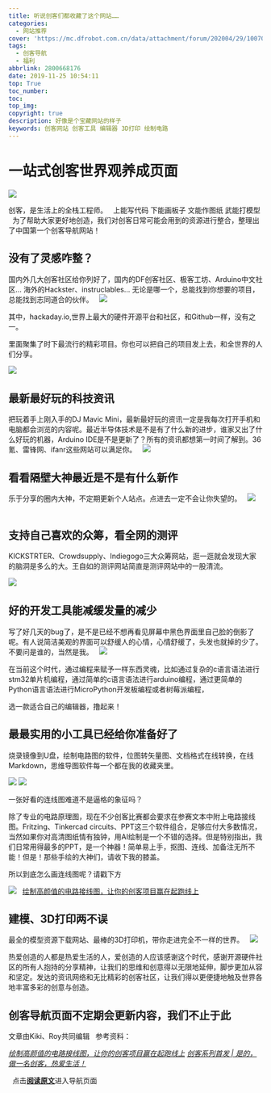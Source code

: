 ```yaml
---
title: 听说创客们都收藏了这个网站……
categories:
  - 网站推荐
cover: 'https://mc.dfrobot.com.cn/data/attachment/forum/202004/29/100703qebe876788e70842.png'
tags:
  - 创客导航
  - 福利
abbrlink: 2800668176
date: 2019-11-25 10:54:11
top: True
toc_number:
toc:
top_img:
copyright: true
description: 好像是个宝藏网站的样子
keywords: 创客网站 创客工具 编辑器 3D打印 绘制电路
---
```

# 一站式创客世界观养成页面
![](https://mc.dfrobot.com.cn/data/attachment/forum/202004/29/100703qebe876788e70842.png)

创客，是生活上的全栈工程师。
&nbsp;
上能写代码
下能画板子
文能作图纸
武能打模型
&nbsp;
为了帮助大家更好地创造，我们对创客日常可能会用到的资源进行整合，整理出了中国第一个创客导航网站！
&nbsp;
&nbsp;
## 没有了灵感咋整？

国内外几大创客社区给你列好了，国内的DF创客社区、极客工坊、Arduino中文社区...
海外的Hackster、instruclables...
无论是哪一个，总能找到你想要的项目，总能找到志同道合的伙伴。
&nbsp;
![](https://mc.dfrobot.com.cn/data/attachment/forum/202004/29/100717l91yz1w9a66gt7zt.png)

其中，hackaday.io,世界上最大的硬件开源平台和社区，和Github一样，没有之一。

里面聚集了时下最流行的精彩项目。你也可以把自己的项目发上去，和全世界的人们分享。

![](https://mc.dfrobot.com.cn/data/attachment/forum/202004/29/100727crdhjeeqrfe434ek.png)
&nbsp;
&nbsp;
## 最新最好玩的科技资讯
把玩着手上刚入手的DJ Mavic Mini，最新最好玩的资讯一定是我每次打开手机和电脑都会浏览的内容呢。最近半导体技术是不是有了什么新的进步，谁家又出了什么好玩的机器，Arduino IDE是不是更新了？所有的资讯都想第一时间了解到。36氪、雷锋网、ifanr这些网站可以满足你。
&nbsp;
![](https://mc.dfrobot.com.cn/data/attachment/forum/202004/29/100740u1e132mmr3zio3zi.png)
&nbsp;
&nbsp;
## 看看隔壁大神最近是不是有什么新作
乐于分享的圈内大神，不定期更新个人站点。点进去一定不会让你失望的。
&nbsp;
![](https://mc.dfrobot.com.cn/data/attachment/forum/202004/29/100749u6s3d13xz3r3uus1.png)
&nbsp;
&nbsp;
## 支持自己喜欢的众筹，看全网的测评
KICKSTRTER、Crowdsupply、Indiegogo三大众筹网站，逛一逛就会发现大家的脑洞是多么的大。王自如的测评网站简直是测评网站中的一股清流。

![](https://mc.dfrobot.com.cn/data/attachment/forum/202004/29/100804nt7w79aael698sns.png)
&nbsp;
&nbsp;
## 好的开发工具能减缓发量的减少
写了好几天的bug了，是不是已经不想再看见屏幕中黑色界面里自己脸的倒影了呢。有人说简洁美观的界面可以舒缓人的心情，心情舒缓了，头发也就掉的少了。不要问是谁的，当然是我。
&nbsp;
![](https://mc.dfrobot.com.cn/data/attachment/forum/202004/29/100834iysikboz5ioskioa.gif)

在当前这个时代，通过编程来赋予一样东西灵魂，比如通过复杂的c语言语法进行stm32单片机编程，通过简单的c语言语法进行arduino编程，通过更简单的Python语言语法进行MicroPython开发板编程或者树莓派编程，



选一款适合自己的编辑器，撸起来！
&nbsp;
&nbsp;
## 最最实用的小工具已经给你准备好了
烧录镜像到U盘，绘制电路图的软件，位图转矢量图、文档格式在线转换，在线Markdown，思维导图软件每一个都在我的收藏夹里。

![](https://mc.dfrobot.com.cn/data/attachment/forum/202004/29/100859stwvti3m7mvvzlji.png)
![](https://mc.dfrobot.com.cn/data/attachment/forum/202004/29/100912yc2rqqlqxrqi93bb.png)

一张好看的连线图难道不是逼格的象征吗？

除了专业的电路原理图，现在不少创客比赛都会要求在参赛文本中附上电路接线图。Fritzing、Tinkercad circuits、PPT这三个软件组合，足够应付大多数情况，当然如果你对高清图纸情有独钟，用AI绘制是一个不错的选择。但是特别指出，我们日常用得最多的PPT，是一个神器！简单易上手，抠图、连线、加备注无所不能！但是！那些手绘的大神们，请收下我的膝盖。

所以到底怎么画连线图呢？请戳下方

![](https://mc.dfrobot.com.cn/data/attachment/forum/202004/29/100929hn8pz53w2np2w3yy.png)
&nbsp;
[绘制高颜值的电路接线图，让你的创客项目赢在起跑线上](https://mp.weixin.qq.com/s/PsOyB6ev053RklDTdsC1oA)
&nbsp;
&nbsp;
## 建模、3D打印两不误

最全的模型资源下载网站、最棒的3D打印机，带你走进完全不一样的世界。
&nbsp;
![](https://mc.dfrobot.com.cn/data/attachment/forum/202004/29/100939bj0gz0k3ak24uaqq.png)


热爱创造的人都是热爱生活的人，爱创造的人应该感谢这个时代，感谢开源硬件社区的所有人抱持的分享精神，让我们的思维和创意得以无限地延伸，脚步更加从容和坚定。发达的资讯网络和无比精彩的创客社区，让我们得以更便捷地触及世界各地丰富多彩的创意与创造。
&nbsp;
&nbsp;
## 创客导航页面不定期会更新内容，我们不止于此


文章由Kiki、Roy共同编辑
&nbsp;
参考资料：

[*绘制高颜值的电路接线图，让你的创客项目赢在起跑线上*](https://mp.weixin.qq.com/s/PsOyB6ev053RklDTdsC1oA)
[*创客系列首发 | 是的，做一名创客，热爱生活！*](https://mp.weixin.qq.com/s/SlJc9opeQyAFxZYvXuz2Ag)

&nbsp;
点击[**阅读原文**](http://mc.dfrobot.com.cn/links/)进入导航页面
